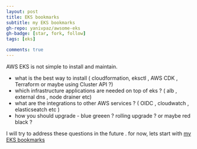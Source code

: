 ```yaml
---
layout: post
title: EKS bookmarks 
subtitle: my EKS bookmarks
gh-repo: yanivpaz/awsome-eks
gh-badge: [star, fork, follow]
tags: [eks]

comments: true
---
```


AWS EKS is not simple to install and maintain.   
*  what is the best way to install ( cloudformation, eksctl , AWS CDK , Terraform or maybe using Cluster API ?) 
*  which infrastructure applications are needed  on top of eks ? ( alb , external dns , node drainer etc) 
*  what are the integrations to other AWS services ? ( OIDC , cloudwatch , elasticseatch etc ) 
*  how you should upgrade - blue greeen ? rolling upgrade ? or maybe red black ?

I will try to address these questions in the future .
for now, lets start with [my EKS bookmarks](https://github.com/yanivpaz/awesome-eks/blob/master/README.md)
